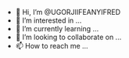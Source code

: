 - 👋 Hi, I’m @UGORJIIFEANYIFRED
- 👀 I’m interested in ...
- 🌱 I’m currently learning ...
- 💞️ I’m looking to collaborate on ...
- 📫 How to reach me ...

<!---
UGORJIIFEANYIFRED/UGORJIIFEANYIFRED is a ✨ special ✨ repository because its `README.md` (this file) appears on your GitHub profile.
You can click the Preview link to take a look at your changes.
--->
